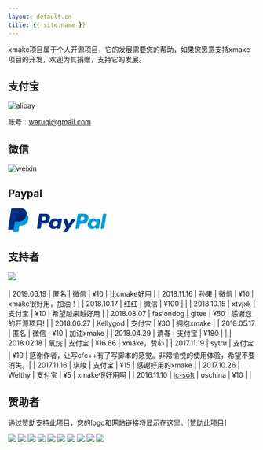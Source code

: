 ```yaml
---
layout: default.cn
title: {{ site.name }}
---
```


<div id="donate"></div>

xmake项目属于个人开源项目，它的发展需要您的帮助，如果您愿意支持xmake项目的开发，欢迎为其捐赠，支持它的发展。

## 支付宝

<img src="{{site.baseurl}}/assets/img/alipay.png" alt="alipay" width="256" height="256">

账号：waruqi@gmail.com

## 微信 

<img src="{{site.baseurl}}/assets/img/weixin.png" alt="weixin" width="218" height="218">

## Paypal

[![Paypal Me](/assets/img/paypal.png)](https://paypal.me/tboox/5)

## 支持者

<a href="https://opencollective.com/xmake#backers" target="_blank"><img src="https://opencollective.com/xmake/backers.svg?width=890"></a>

| 2019.06.19 | 匿名 | 微信 | ¥10 | 比cmake好用 |
| 2018.11.16 | 孙果 | 微信 | ¥10 | xmake很好用，加油！|
| 2018.10.17 | 红红 | 微信 | ¥100 | |
| 2018.10.15 | xtvjxk | 支付宝 | ¥10 | 希望越来越好用 |
| 2018.08.07 | fasiondog | gitee | ¥50 | 感谢您的开源项目! |
| 2018.06.27 | Kellygod | 支付宝 | ¥30 | 拥抱xmake |
| 2018.05.17 | 匿名 | 微信 | ¥10 | 加油xmake |
| 2018.04.29 | 清春 | 支付宝 | ¥180 | |
| 2018.02.18 | 氧烷 | 支付宝 | ¥16.66 | xmake，赞👍 |
| 2017.11.19 | sytru | 支付宝 | ¥10 | 感谢作者，让写c/c++有了写脚本的感觉。非常愉悦的使用体验，希望不要消失。|
| 2017.11.16 | 琪峻 | 支付宝 | ¥15 | 感谢好用的xmake |
| 2017.10.26 | Welthy | 支付宝 | ¥5 | xmake很好用啊 |
| 2016.11.10 | [lc-soft](https://github.com/lc-soft) | oschina | ¥10 | |

## 赞助者

通过赞助支持此项目，您的logo和网站链接将显示在这里。[[赞助此项目](https://opencollective.com/xmake#sponsor)]

<a href="https://opencollective.com/xmake/sponsor/0/website" target="_blank"><img src="https://opencollective.com/xmake/sponsor/0/avatar.svg"></a>
<a href="https://opencollective.com/xmake/sponsor/1/website" target="_blank"><img src="https://opencollective.com/xmake/sponsor/1/avatar.svg"></a>
<a href="https://opencollective.com/xmake/sponsor/2/website" target="_blank"><img src="https://opencollective.com/xmake/sponsor/2/avatar.svg"></a>
<a href="https://opencollective.com/xmake/sponsor/3/website" target="_blank"><img src="https://opencollective.com/xmake/sponsor/3/avatar.svg"></a>
<a href="https://opencollective.com/xmake/sponsor/4/website" target="_blank"><img src="https://opencollective.com/xmake/sponsor/4/avatar.svg"></a>
<a href="https://opencollective.com/xmake/sponsor/5/website" target="_blank"><img src="https://opencollective.com/xmake/sponsor/5/avatar.svg"></a>
<a href="https://opencollective.com/xmake/sponsor/6/website" target="_blank"><img src="https://opencollective.com/xmake/sponsor/6/avatar.svg"></a>
<a href="https://opencollective.com/xmake/sponsor/7/website" target="_blank"><img src="https://opencollective.com/xmake/sponsor/7/avatar.svg"></a>
<a href="https://opencollective.com/xmake/sponsor/8/website" target="_blank"><img src="https://opencollective.com/xmake/sponsor/8/avatar.svg"></a>
<a href="https://opencollective.com/xmake/sponsor/9/website" target="_blank"><img src="https://opencollective.com/xmake/sponsor/9/avatar.svg"></a>



